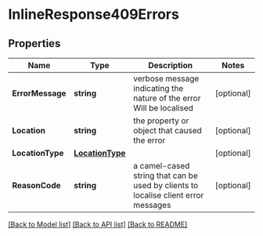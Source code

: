 # InlineResponse409Errors

## Properties

Name | Type | Description | Notes
------------ | ------------- | ------------- | -------------
**ErrorMessage** | **string** | verbose message indicating the nature of the error Will be localised  | [optional] 
**Location** | **string** | the property or object that caused the error | [optional] 
**LocationType** | [**LocationType**](LocationType.md) |  | [optional] 
**ReasonCode** | **string** | a camel-cased string that can be used by clients to localise client error messages | [optional] 

[[Back to Model list]](../README.md#documentation-for-models) [[Back to API list]](../README.md#documentation-for-api-endpoints) [[Back to README]](../README.md)


